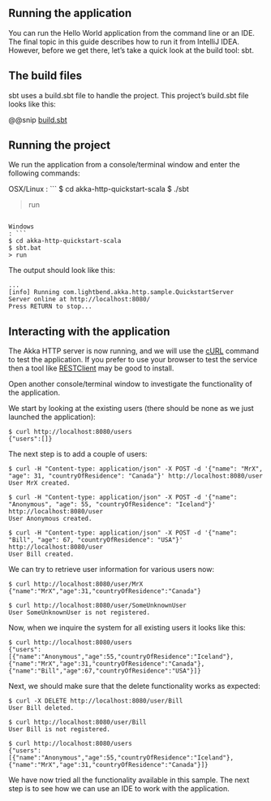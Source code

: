 Running the application
-----------------------

You can run the Hello World application from the command line or an IDE. The final topic in this guide describes how to run it from IntelliJ IDEA. However, before we get there, let’s take a quick look at the build tool: sbt.

## The build files

sbt uses a build.sbt file to handle the project. This project’s build.sbt file looks like this:

@@snip [build.sbt]($g8root$/build.sbt)

## Running the project

We run the application from a console/terminal window and enter the following commands:

OSX/Linux
: ```
$ cd akka-http-quickstart-scala
$ ./sbt
> run
```

Windows
: ```
$ cd akka-http-quickstart-scala
$ sbt.bat
> run
```

The output should look like this:

```
...
[info] Running com.lightbend.akka.http.sample.QuickstartServer
Server online at http://localhost:8080/
Press RETURN to stop...
```

## Interacting with the application

The Akka HTTP server is now running, and we will use the [cURL](https://en.wikipedia.org/wiki/CURL) command to test the application. If you prefer to use your browser to test the service then a tool like [RESTClient](http://restclient.net/) may be good to install.

Open another console/terminal window to investigate the functionality of the application.

We start by looking at the existing users (there should be none as we just launched the application):

```
$ curl http://localhost:8080/users
{"users":[]}
```

The next step is to add a couple of users:
```
$ curl -H "Content-type: application/json" -X POST -d '{"name": "MrX", "age": 31, "countryOfResidence": "Canada"}' http://localhost:8080/user
User MrX created.

$ curl -H "Content-type: application/json" -X POST -d '{"name": "Anonymous", "age": 55, "countryOfResidence": "Iceland"}' http://localhost:8080/user
User Anonymous created.

$ curl -H "Content-type: application/json" -X POST -d '{"name": "Bill", "age": 67, "countryOfResidence": "USA"}' http://localhost:8080/user
User Bill created.
```

We can try to retrieve user information for various users now:

```
$ curl http://localhost:8080/user/MrX
{"name":"MrX","age":31,"countryOfResidence":"Canada"}

$ curl http://localhost:8080/user/SomeUnknownUser
User SomeUnknownUser is not registered.
```

Now, when we inquire the system for all existing users it looks like this:

```
$ curl http://localhost:8080/users
{"users":[{"name":"Anonymous","age":55,"countryOfResidence":"Iceland"},{"name":"MrX","age":31,"countryOfResidence":"Canada"},{"name":"Bill","age":67,"countryOfResidence":"USA"}]}
```

Next, we should make sure that the delete functionality works as expected:

```
$ curl -X DELETE http://localhost:8080/user/Bill
User Bill deleted.

$ curl http://localhost:8080/user/Bill
User Bill is not registered.

$ curl http://localhost:8080/users
{"users":[{"name":"Anonymous","age":55,"countryOfResidence":"Iceland"},{"name":"MrX","age":31,"countryOfResidence":"Canada"}]}
```

We have now tried all the functionality available in this sample. The next step is to see how we can use an IDE to work with the application.
